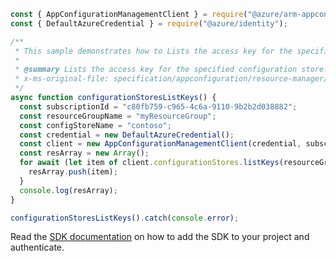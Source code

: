 ```javascript
const { AppConfigurationManagementClient } = require("@azure/arm-appconfiguration");
const { DefaultAzureCredential } = require("@azure/identity");

/**
 * This sample demonstrates how to Lists the access key for the specified configuration store.
 *
 * @summary Lists the access key for the specified configuration store.
 * x-ms-original-file: specification/appconfiguration/resource-manager/Microsoft.AppConfiguration/stable/2022-05-01/examples/ConfigurationStoresListKeys.json
 */
async function configurationStoresListKeys() {
  const subscriptionId = "c80fb759-c965-4c6a-9110-9b2b2d038882";
  const resourceGroupName = "myResourceGroup";
  const configStoreName = "contoso";
  const credential = new DefaultAzureCredential();
  const client = new AppConfigurationManagementClient(credential, subscriptionId);
  const resArray = new Array();
  for await (let item of client.configurationStores.listKeys(resourceGroupName, configStoreName)) {
    resArray.push(item);
  }
  console.log(resArray);
}

configurationStoresListKeys().catch(console.error);
```

Read the [SDK documentation](https://github.com/Azure/azure-sdk-for-js/blob/%40azure%2Farm-appconfiguration_3.0.0/sdk/appconfiguration/arm-appconfiguration/README.md) on how to add the SDK to your project and authenticate.
